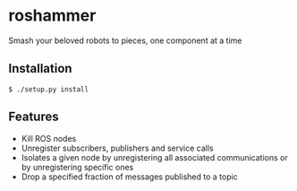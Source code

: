 # roshammer

Smash your beloved robots to pieces, one component at a time

## Installation

```
$ ./setup.py install
```

## Features

* Kill ROS nodes
* Unregister subscribers, publishers and service calls
* Isolates a given node by unregistering all associated communications or by unregistering specific ones
* Drop a specified fraction of messages published to a topic

